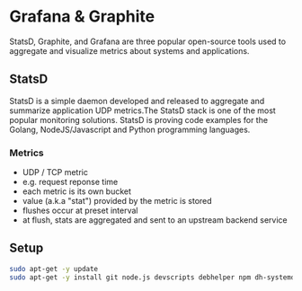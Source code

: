 # Grafana & Graphite
StatsD, Graphite, and Grafana are three popular open-source tools used to aggregate and visualize metrics about systems and applications.

## StatsD
StatsD is a simple daemon developed and released to aggregate and summarize application UDP metrics.The StatsD stack is one of the most popular monitoring solutions. StatsD is proving code examples for the Golang, NodeJS/Javascript and Python programming languages.

### Metrics
- UDP / TCP metric
- e.g. request reponse time
- each metric is its own bucket
- value (a.k.a "stat") provided by the metric is stored
- flushes occur at preset interval
- at flush, stats are aggregated and sent to an upstream backend service

## Setup
```bash
sudo apt-get -y update
sudo apt-get -y install git node.js devscripts debhelper npm dh-systemd
```
